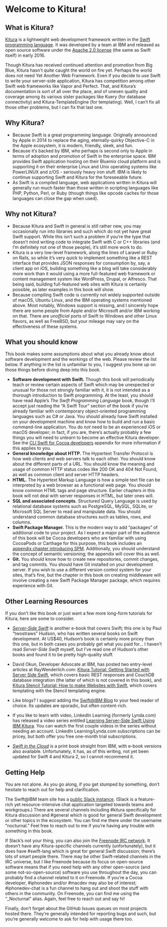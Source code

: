 # Welcome to Kitura!

## What is Kitura?

[Kitura](http://www.kitura.io) is a lightweight web development framework written in the [Swift programming language](https://swift.org). It was developed by a team at IBM and released as open source software under the [Apache 2.0 license](https://tldrlegal.com/license/apache-license-2.0-%28apache-2.0%29#summary) (the same as Swift itself) in early 2016.

Though Kitura has received continued attention and promotion from Big Blue, Kitura hasn't quite caught the world on fire yet. Perhaps the world does not need Yet Another Web Framework. Even if you decide to use Swift to write your server-side application, Kitura has competition among other Swift web frameworks like Vapor and Perfect. That, and Kitura’s documentation is sort of all over the place, and of uneven quality and coverage among its various sister packages like Kuery (for database connectivity) and Kitura-TemplateEngine (for templating). Well, I can’t fix all those other problems, but I can fix that last one.

## Why Kitura?

* Because Swift is a great programming language. Originally announced by Apple in 2014 to replace the aging, eternally-quirky Objective-C in the Apple ecosystem, it is modern, friendly, sleek, and fun.
* Because it’s backed by IBM, who perhaps is second only to Apple in terms of adoption and promotion of Swift in the enterprise space. IBM provides Swift application hosting on their Bluemix cloud platform and is supporting it on their enterprise Linux and Unix operating systems like PowerLINUX and z/OS - seriously heavy iron stuff. IBM is likely to continue supporting Swift and Kitura for the foreseeable future.
* As Swift is a compiled language, web applications written in Kitura will generally run much faster than those written in scripting languages like PHP, Python, Perl, or Ruby (though things like opcode caches for those languages can close the gap when used).

## Why not Kitura?

* Because Kitura and Swift in general is still rather new, you may occasionally run into libraries and such which do not yet have great Swift support. While this isn’t such a problem if you’re the type that doesn’t mind writing code to integrate Swift with C or C++ libraries (and I’m definitely not one of those people), it’s still more work to do.
* Kitura is a very low-level framework, along the lines of Laravel or Ruby on Rails, so while it’s very quick to implement something like a REST interface that provides JSON responses for consumption by, say, a client app on iOS, building something like a blog will take considerably more work than it would using a more full-featured web framework or content management system like WordPress, Drupal, or Alfresco. That being said, building full-featured web sites with Kitura is certainly possible, as later examples in this book will show.
* Because compiling Swift code is currently not widely supported outside of macOS, Ubuntu Linux, and the IBM operating systems mentioned above. Most notably, Windows support is missing, and I sincerely hope there are some people from Apple and/or Microsoft and/or IBM working on that. There are *unofficial* ports of Swift to Windows and other Linux flavors, as well as FreeBSD, but your mileage may vary on the effectiveness of these systems.

## What you should know

This book makes some assumptions about what you already know about software development and the workings of the web. Please review the list below. If anything in the list is unfamiliar to you, I suggest you bone up on those things before diving deep into this book.

* **Software development with Swift.** Though this book will periodically teach or review certain aspects of Swift which may be unexpected or unusual for those not strongly familiar with it, it is not intended as a thorough introduction to Swift programming. At the least, you should have read Apple’s *The Swift Programming Language* book, though I’ll accept just reading the “A Swift Tour” section of the book if you’re already familiar with contemporary object-oriented programming languages such as C# or Java. You should already have Swift installed on your development machine and know how to build and run a basic command-line application. You do *not* need to be an experienced iOS or macOS developer; in fact, if you are, there’s actually probably a few things you will need to *unlearn* to become an effective Kitura developer. See the [CLI Swift for Cocoa developers](appendices/a-savvy-devs.md) appendix for more information if this applies to you.
* **General knowledge about HTTP.** The Hypertext Transfer Protocol is how web clients and web servers talk to each other. You should know about the different parts of a URL. You should know the meaning and usage of common HTTP status codes like 200 OK and 404 Not Found, as well as common client and server HTTP headers.
* **HTML.** The Hypertext Markup Language is how a simple text file can be interpreted by a web browser as a functional web page. You should know common HTML tags and page structure. Earlier chapters in this book will not deal with server responses in HTML, but later ones will.
* **SQL and associated concepts.** Structured Query Language is used by relational database systems such as PostgreSQL, MySQL, SQLite, or Microsoft SQL Server to read and manipulate data. You should understand common database structures such as tables, rows, and columns.
* **Swift Package Manager.** This is the modern way to add “packages” of additional code to your project. As I expect a major part of the audience of this book will be Cocoa developers who are familiar with using CocoaPods or Carthage for this purpose, this book includes an [appendix chapter introducing SPM](appendices/b-spm.md). Additionally, you should understand the concept of semantic versioning; the appendix will cover this as well.
* **Git.** You should know how to create new repositories, commit changes, and tag commits. You should have Git installed on your development server. If you wish to use a different version control system for your sites, that’s fine, but the chapter in this book on creating middleware will involve creating a new Swift Package Manager package, which requires experience with Git.


## Other Learning Resources

If you don’t like this book or just want a few more long-form tutorials for Kitura, here are some to consider.

* [*Server-Side Swift*](https://www.hackingwithswift.com/store/server-side-swift) is another e-book that covers Swift; this one is by Paul “twostraws” Hudson, who has written several books on Swift development. At US$40, Hudson’s book is certainly more pricey than this one, but in both cases you probably get what you paid for… I haven’t read *Server-Side Swift* myself, but I’ve read one of Hudson’s other books and found it to be pretty high-quality stuff.

* David Okun, Developer Advocate at IBM, has posted two entry-level articles at RayWenderlich.com: [Kitura Tutorial: Getting Started with Server Side Swift](https://www.raywenderlich.com/180721/kitura-tutorial-getting-started-with-server-side-swift), which covers basic REST responses and CouchDB database integration (the latter of which is not covered in this book), and [Kitura Stencil Tutorial: How to make Websites with Swift](https://www.raywenderlich.com/181130/kitura-stencil-tutorial-how-to-make-websites-with-swift), which covers templating with the Stencil templating engine.

* Like blogs? I suggest adding the [Swift@IBM Blog](https://developer.ibm.com/swift/blogs/) to your feed reader of choice. Its updates are sporadic, but often content-rich.

* If you like to learn with video, LinkedIn Learning (formerly Lynda.com) has released a video series entitled [Learning Server-Side Swift Using IBM Kitura](https://www.linkedin.com/learning/learning-server-side-swift-using-ibm-kitura). You can watch the first couple videos in the series without needing an account. LinkedIn Learning/Lynda.com subscriptions can be pricey, but both offer you free one-month trial subscriptions.

* [*Swift in the Cloud*](https://www.wiley.com/en-us/Swift+in+the+Cloud-p-9781119368472) is a print book straight from IBM, with e-book versions also available. Unfortunately, it has, as of this writing, not yet been updated for Swift 4 and Kitura 2, so I cannot recommend it.

## Getting Help

You are not alone. As you go along, if you get stumped by something, don’t hesitate to reach out for help and clarification.

The Swift@IBM team site has a [public Slack instance](http://swift-at-ibm-slack.mybluemix.net/). (Slack is a feature-rich yet resource-intensive chat application targeted towards teams and workgroups.) There are several channels including #kitura specifically for Kitura discussion and #general which is good for general Swift development or other topics in the ecosystem. You can find me there under the username “nocturnal.” Feel free to reach out to me if you’re having any trouble with something in this book.

If Slack’s not your thing, you can also join the [Freenode IRC network](https://freenode.net). It doesn’t have any Kitura-specific channels currently (unfortunately), but it does have #swift-lang which is great for general Swift discussion; there’s lots of smart people there. There may be other Swift-related channels in the IRC universe, but I like Freenode because its focus on open-source software means that if you need help with any other open-source (and some not-so-open-source) software you use throughout the day, you can probably find a channel related to it on Freenode. If you’re a Cocoa developer, #iphonedev and/or #macdev may also be of interest; #iphonedev-chat is a fun channel to hang out and shoot the stuff with others in the community. On Freenode, you can find me using the “_Nocturnal” alias. Again, feel free to reach out and say hi!

Finally, don’t forget about the GitHub Issues queues on most projects hosted there. They’re generally intended for reporting bugs and such, but you’re generally welcome to ask for help with usage there too.
